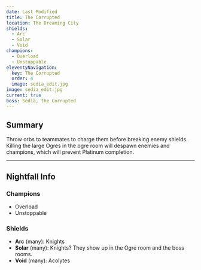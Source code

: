 ```yaml
---
date: Last Modified
title: The Corrupted
location: The Dreaming City
shields:
  - Arc
  - Solar
  - Void
champions:
  - Overload
  - Unstoppable
eleventyNavigation:
  key: The Corrupted
  order: 4
  image: sedia_edit.jpg
image: sedia_edit.jpg
current: true
boss: Sedia, the Corrupted
---
```



## Summary

Throw orbs to teammates to charge them before breaking enemy shields. Killing the large Ogres in the ogre room will despawn enemies and champions, which will prevent Platinum completion.


---


## Nightfall Info

### Champions

- Overload
- Unstoppable


### Shields

- **Arc** (many): Knights
- **Solar** (many): Knights? They show up in the Ogre room and the boss rooms.
- **Void** (many): Acolytes